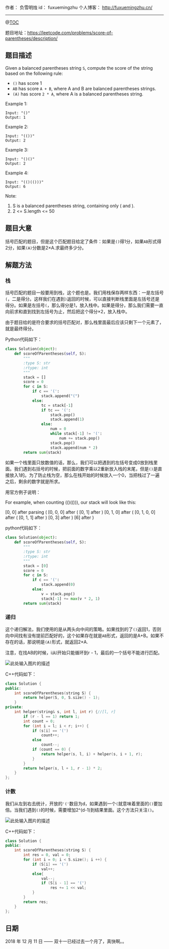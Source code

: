
作者： 负雪明烛
id：	fuxuemingzhu
个人博客：	http://fuxuemingzhu.cn/

---
@[TOC](目录)


题目地址：https://leetcode.com/problems/score-of-parentheses/description/


## 题目描述

Given a balanced parentheses string ``S``, compute the score of the string based on the following rule:

- ``()`` has score 1
- ``AB`` has score ``A + B``, where A and B are balanced parentheses strings.
- ``(A)`` has score ``2 * A``, where A is a balanced parentheses string.
 

Example 1:

    Input: "()"
    Output: 1

Example 2:

    Input: "(())"
    Output: 2

Example 3:

    Input: "()()"
    Output: 2

Example 4:

    Input: "(()(()))"
    Output: 6
 

Note:

1. S is a balanced parentheses string, containing only ( and ).
1. 2 <= S.length <= 50

## 题目大意

括号匹配的题目，但是这个匹配题目给定了条件：如果是``()``得1分，如果``AB``形式得2分，如果``(A)``分数是2×A.求最终多少分。

## 解题方法

### 栈

括号匹配的题目一般要用到栈，这个题也是。我们用栈保存两样东西：一是左括号``(``，二是得分。这样我们在遇到``)``返回的时候，可以直接判断栈里面是左括号还是得分。如果是左括号``(``，那么得分是1，放入栈中。如果是得分，那么我们需要一直向前求和直到找到左括号为止，然后把这个得分×2，放入栈中。

由于题目给的是符合要求的括号匹配对，那么栈里面最后应该只剩下一个元素了，就是最终得分。


Python代码如下：

```python
class Solution(object):
    def scoreOfParentheses(self, S):
        """
        :type S: str
        :rtype: int
        """
        stack = []
        score = 0
        for c in S:
            if c == '(':
                stack.append("(")
            else:
                tc = stack[-1]
                if tc == '(':
                    stack.pop()
                    stack.append(1)
                else:
                    num = 0
                    while stack[-1] != '(':
                        num += stack.pop()
                    stack.pop()
                    stack.append(num * 2)
        return sum(stack)
```

如果一个栈里面只放数值的话，那么，我们可以把遇到的左括号变成0放到栈里面。我们遇到右括号的时候，把前面的数字乘以2重新放入栈的末尾，但是``()``是直接放入1的。为了防止栈为空，那么在栈开始的时候放入一个0，当把栈过了一遍之后，剩余的数字就是所求。

用官方例子说明：

For example, when counting (()(())), our stack will look like this:

[0, 0] after parsing (
[0, 0, 0] after (
[0, 1] after )
[0, 1, 0] after (
[0, 1, 0, 0] after (
[0, 1, 1] after )
[0, 3] after )
[6] after )

python代码如下：

```python
class Solution(object):
    def scoreOfParentheses(self, S):
        """
        :type S: str
        :rtype: int
        """
        stack = [0]
        score = 0
        for c in S:
            if c == '(':
                stack.append(0)
            else:
                v = stack.pop()
                stack[-1] += max(v * 2, 1)
        return sum(stack)
```

### 递归

这个递归解法，我们使用的是从两头向中间的策略。如果找到的了``()``返回1，否则向中间找有没有提前匹配好的，这个如果存在就是``AB``形式，返回的是A+B。如果不存在的话，那说明是``(A)``形式，就返回2×A.

注意，在找AB的时候，i从l开始只能循环到r - 1，最后的一个括号不能进行匹配。

![此处输入图片的描述][1]

C++代码如下：

```cpp
class Solution {
public:
    int scoreOfParentheses(string S) {
        return helper(S, 0, S.size() - 1);
    }
private:
    int helper(string& s, int l, int r) {//[l, r]
        if (r - l == 1) return 1;
        int count = 0;
        for (int i = l; i < r; i++) {
            if (s[i] == '(')
                count++;
            else
                count--;
            if (count == 0) {
                return helper(s, l, i) + helper(s, i + 1, r);
            }
        }
        return helper(s, l + 1, r - 1) * 2;
    }
};
```

### 计数

我们从左到右去统计，开放的``'('``数目为d，如果遇到一个``(``就意味着里面的``()``要加倍。当我们遇到``()``的时候，需要增加2^(d-1)到结果里面。这个方法只关注``()``。

![此处输入图片的描述][2]

C++代码如下：

```cpp
class Solution {
public:
    int scoreOfParentheses(string S) {
        int res = 0, val = 0;
        for (int i = 0; i < S.size(); i ++) {
            if (S[i] == '(')
                val++;
            else{
                val--;
                if (S[i - 1] == '(')
                    res += 1 << val;
            }
        }
        return res;
    }
};
```


## 日期

2018 年 12 月 11 日 —— 双十一已经过去一个月了，真快啊。。


  [1]: https://zxi.mytechroad.com/blog/wp-content/uploads/2018/06/856-ep198.png
  [2]: https://zxi.mytechroad.com/blog/wp-content/uploads/2018/06/856-ep198-2.png
